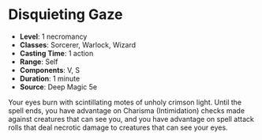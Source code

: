# Disquieting Gaze

- **Level**: 1 necromancy
- **Classes**: Sorcerer, Warlock, Wizard
- **Casting Time**: 1 action
- **Range**: Self
- **Components**: V, S
- **Duration**: 1 minute
- **Source**: Deep Magic 5e

Your eyes burn with scintillating motes of unholy crimson light. Until the spell ends, you have advantage on Charisma (Intimidation) checks made against creatures that can see you, and you have advantage on spell attack rolls that deal necrotic damage to creatures that can see your eyes.

